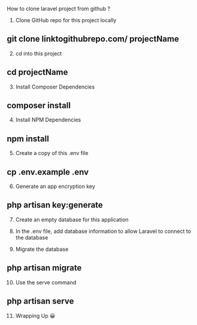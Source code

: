 How to clone laravel project from github ?
1. Clone GitHub repo for this project locally

## git clone linktogithubrepo.com/ projectName

2. cd into this project

## cd projectName

3. Install Composer Dependencies

## composer install

4. Install NPM Dependencies

## npm install

5. Create a copy of this .env file

## cp .env.example .env

6. Generate an app encryption key

## php artisan key:generate

7. Create an empty database for this application

8. In the .env file, add database information to allow Laravel to connect to the database

9. Migrate the database

## php artisan migrate

10. Use the serve command

## php artisan serve

11. Wrapping Up 😀
